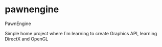 # pawnengine
PawnEngine

Simple home project where I`m learning to create Graphics API, learning DirectX and OpenGL
